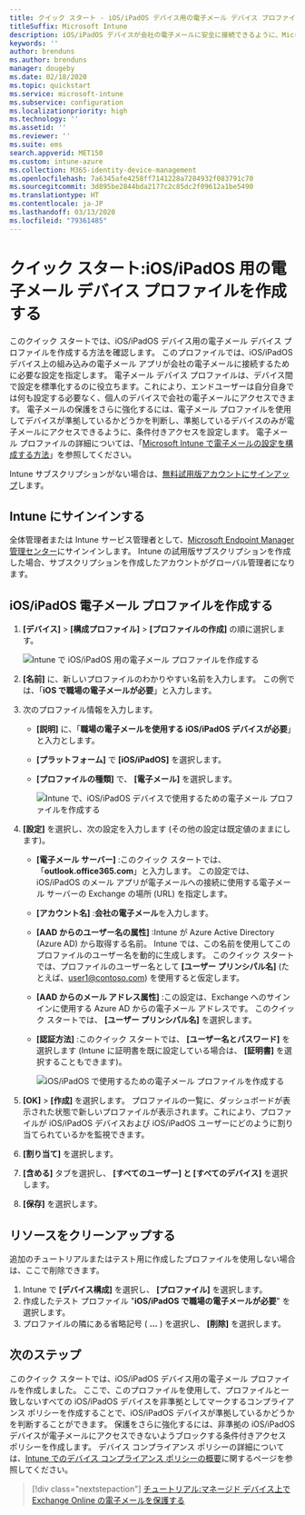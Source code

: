 ```yaml
---
title: クイック スタート - iOS/iPadOS デバイス用の電子メール デバイス プロファイルを作成する
titleSuffix: Microsoft Intune
description: iOS/iPadOS デバイスが会社の電子メールに安全に接続できるように、Microsoft Intune を使用して電子メール デバイス プロファイルを作成する方法について説明します。
keywords: ''
author: brenduns
ms.author: brenduns
manager: dougeby
ms.date: 02/18/2020
ms.topic: quickstart
ms.service: microsoft-intune
ms.subservice: configuration
ms.localizationpriority: high
ms.technology: ''
ms.assetid: ''
ms.reviewer: ''
ms.suite: ems
search.appverid: MET150
ms.custom: intune-azure
ms.collection: M365-identity-device-management
ms.openlocfilehash: 7a6345afe4258ff7141228a7284932f083791c70
ms.sourcegitcommit: 3d895be2844bda2177c2c85dc2f09612a1be5490
ms.translationtype: HT
ms.contentlocale: ja-JP
ms.lasthandoff: 03/13/2020
ms.locfileid: "79361485"
---
```

# <a name="quickstart-create-an-email-device-profile-for-iosipados"></a>クイック スタート:iOS/iPadOS 用の電子メール デバイス プロファイルを作成する

このクイック スタートでは、iOS/iPadOS デバイス用の電子メール デバイス プロファイルを作成する方法を確認します。 このプロファイルでは、iOS/iPadOS デバイス上の組み込みの電子メール アプリが会社の電子メールに接続するために必要な設定を指定します。 電子メール デバイス プロファイルは、デバイス間で設定を標準化するのに役立ちます。これにより、エンドユーザーは自分自身では何も設定する必要なく、個人のデバイスで会社の電子メールにアクセスできます。 電子メールの保護をさらに強化するには、電子メール プロファイルを使用してデバイスが準拠しているかどうかを判断し、準拠しているデバイスのみが電子メールにアクセスできるように、条件付きアクセスを設定します。 電子メール プロファイルの詳細については、「[Microsoft Intune で電子メールの設定を構成する方法](email-settings-configure.md)」を参照してください。

Intune サブスクリプションがない場合は、[無料試用版アカウントにサインアップ](../fundamentals/free-trial-sign-up.md)します。

## <a name="sign-in-to-intune"></a>Intune にサインインする

全体管理者または Intune サービス管理者として、[Microsoft Endpoint Manager 管理センター](https://go.microsoft.com/fwlink/?linkid=2109431)にサインインします。 Intune の試用版サブスクリプションを作成した場合、サブスクリプションを作成したアカウントがグローバル管理者になります。

## <a name="create-an-iosipados-email-profile"></a>iOS/iPadOS 電子メール プロファイルを作成する

1. **[デバイス]**  >  **[構成プロファイル]**  >  **[プロファイルの作成]** の順に選択します。

   ![Intune で iOS/iPadOS 用の電子メール プロファイルを作成する](./media/quickstart-email-profile/ios-create-profile.png)

2. **[名前]** に、新しいプロファイルのわかりやすい名前を入力します。 この例では、「**iOS で職場の電子メールが必要**」と入力します。
3. 次のプロファイル情報を入力します。
    - **[説明]** に、「**職場の電子メールを使用する iOS/iPadOS デバイスが必要**」と入力とします。
    - **[プラットフォーム]** で **[iOS/iPadOS]** を選択します。
    - **[プロファイルの種類]** で、 **[電子メール]** を選択します。

        ![Intune で、iOS/iPadOS デバイスで使用するための電子メール プロファイルを作成する](./media/quickstart-email-profile/ios-email-profile-name.png)

4. **[設定]** を選択し、次の設定を入力します (その他の設定は既定値のままにします)。
   - **[電子メール サーバー]** :このクイック スタートでは、「**outlook.office365.com**」と入力します。 この設定では、iOS/iPadOS のメール アプリが電子メールへの接続に使用する電子メール サーバーの Exchange の場所 (URL) を指定します。
   - **[アカウント名]** :**会社の電子メール**を入力します。
   - **[AAD からのユーザー名の属性]** :Intune が Azure Active Directory (Azure AD) から取得する名前。 Intune では、この名前を使用してこのプロファイルのユーザー名を動的に生成します。 このクイック スタートでは、プロファイルのユーザー名として **[ユーザー プリンシパル名]** (たとえば、user1@contoso.com) を使用すると仮定します。
   - **[AAD からのメール アドレス属性]** :この設定は、Exchange へのサインインに使用する Azure AD からの電子メール アドレスです。 このクイック スタートでは、 **[ユーザー プリンシパル名]** を選択します。
   - **[認証方法]** :このクイック スタートでは、 **[ユーザー名とパスワード]** を選択します (Intune に証明書を既に設定している場合は、 **[証明書]** を選択することもできます)。

        ![iOS/iPadOS で使用するための電子メール プロファイルを作成する](./media/quickstart-email-profile/ios-email-profile.png)

5. **[OK]**  >  **[作成]** を選択します。 プロファイルの一覧に、ダッシュボードが表示された状態で新しいプロファイルが表示されます。これにより、プロファイルが iOS/iPadOS デバイスおよび iOS/iPadOS ユーザーにどのように割り当てられているかを監視できます。
6. **[割り当て]** を選択します。
7. **[含める]** タブを選択し、 **[すべてのユーザー] と [すべてのデバイス]** を選択します。 
8. **[保存]** を選択します。

## <a name="clean-up-resources"></a>リソースをクリーンアップする

追加のチュートリアルまたはテスト用に作成したプロファイルを使用しない場合は、ここで削除できます。

1. Intune で **[デバイス構成]** を選択し、 **[プロファイル]** を選択します。
2. 作成したテスト プロファイル "**iOS/iPadOS で職場の電子メールが必要**" を選択します。
3. プロファイルの隣にある省略記号 ( **...** ) を選択し、 **[削除]** を選択します。

## <a name="next-steps"></a>次のステップ

このクイック スタートでは、iOS/iPadOS デバイス用の電子メール プロファイルを作成しました。 ここで、このプロファイルを使用して、プロファイルと一致しないすべての iOS/iPadOS デバイスを非準拠としてマークするコンプライアンス ポリシーを作成することで、iOS/iPadOS デバイスが準拠しているかどうかを判断することができます。 保護をさらに強化するには、非準拠の iOS/iPadOS デバイスが電子メールにアクセスできないようブロックする条件付きアクセス ポリシーを作成します。 デバイス コンプライアンス ポリシーの詳細については、[Intune でのデバイス コンプライアンス ポリシーの概要](../protect/device-compliance-get-started.md)に関するページを参照してください。

> [!div class="nextstepaction"]
> [チュートリアル:マネージド デバイス上で Exchange Online の電子メールを保護する](../protect/tutorial-protect-email-on-enrolled-devices.md)
